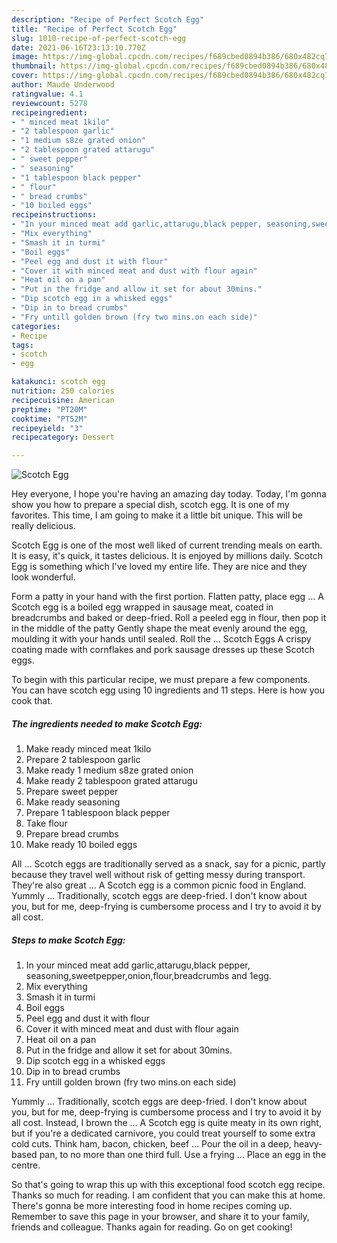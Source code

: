 ```yaml
---
description: "Recipe of Perfect Scotch Egg"
title: "Recipe of Perfect Scotch Egg"
slug: 1010-recipe-of-perfect-scotch-egg
date: 2021-06-16T23:13:10.770Z
image: https://img-global.cpcdn.com/recipes/f689cbed0894b386/680x482cq70/scotch-egg-recipe-main-photo.jpg
thumbnail: https://img-global.cpcdn.com/recipes/f689cbed0894b386/680x482cq70/scotch-egg-recipe-main-photo.jpg
cover: https://img-global.cpcdn.com/recipes/f689cbed0894b386/680x482cq70/scotch-egg-recipe-main-photo.jpg
author: Maude Underwood
ratingvalue: 4.1
reviewcount: 5278
recipeingredient:
- " minced meat 1kilo"
- "2 tablespoon garlic"
- "1 medium s8ze grated onion"
- "2 tablespoon grated attarugu"
- " sweet pepper"
- " seasoning"
- "1 tablespoon black pepper"
- " flour"
- " bread crumbs"
- "10 boiled eggs"
recipeinstructions:
- "In your minced meat add garlic,attarugu,black pepper, seasoning,sweetpepper,onion,flour,breadcrumbs and 1egg."
- "Mix everything"
- "Smash it in turmi"
- "Boil eggs"
- "Peel egg and dust it with flour"
- "Cover it with minced meat and dust with flour again"
- "Heat oil on a pan"
- "Put in the fridge and allow it set for about 30mins."
- "Dip scotch egg in a whisked eggs"
- "Dip in to bread crumbs"
- "Fry untill golden brown (fry two mins.on each side)"
categories:
- Recipe
tags:
- scotch
- egg

katakunci: scotch egg 
nutrition: 250 calories
recipecuisine: American
preptime: "PT20M"
cooktime: "PT52M"
recipeyield: "3"
recipecategory: Dessert

---
```



![Scotch Egg](https://img-global.cpcdn.com/recipes/f689cbed0894b386/680x482cq70/scotch-egg-recipe-main-photo.jpg)

Hey everyone, I hope you're having an amazing day today. Today, I'm gonna show you how to prepare a special dish, scotch egg. It is one of my favorites. This time, I am going to make it a little bit unique. This will be really delicious.

Scotch Egg is one of the most well liked of current trending meals on earth. It is easy, it's quick, it tastes delicious. It is enjoyed by millions daily. Scotch Egg is something which I've loved my entire life. They are nice and they look wonderful.

Form a patty in your hand with the first portion. Flatten patty, place egg … A Scotch egg is a boiled egg wrapped in sausage meat, coated in breadcrumbs and baked or deep-fried. Roll a peeled egg in flour, then pop it in the middle of the patty Gently shape the meat evenly around the egg, moulding it with your hands until sealed. Roll the … Scotch Eggs A crispy coating made with cornflakes and pork sausage dresses up these Scotch eggs.


To begin with this particular recipe, we must prepare a few components. You can have scotch egg using 10 ingredients and 11 steps. Here is how you cook that.

<!--inarticleads1-->

##### The ingredients needed to make Scotch Egg:

1. Make ready  minced meat 1kilo
1. Prepare 2 tablespoon garlic
1. Make ready 1 medium s8ze grated onion
1. Make ready 2 tablespoon grated attarugu
1. Prepare  sweet pepper
1. Make ready  seasoning
1. Prepare 1 tablespoon black pepper
1. Take  flour
1. Prepare  bread crumbs
1. Make ready 10 boiled eggs


All … Scotch eggs are traditionally served as a snack, say for a picnic, partly because they travel well without risk of getting messy during transport. They&#39;re also great … A Scotch egg is a common picnic food in England. Yummly … Traditionally, scotch eggs are deep-fried. I don&#39;t know about you, but for me, deep-frying is cumbersome process and I try to avoid it by all cost. 

<!--inarticleads2-->

##### Steps to make Scotch Egg:

1. In your minced meat add garlic,attarugu,black pepper, seasoning,sweetpepper,onion,flour,breadcrumbs and 1egg.
1. Mix everything
1. Smash it in turmi
1. Boil eggs
1. Peel egg and dust it with flour
1. Cover it with minced meat and dust with flour again
1. Heat oil on a pan
1. Put in the fridge and allow it set for about 30mins.
1. Dip scotch egg in a whisked eggs
1. Dip in to bread crumbs
1. Fry untill golden brown (fry two mins.on each side)


Yummly … Traditionally, scotch eggs are deep-fried. I don&#39;t know about you, but for me, deep-frying is cumbersome process and I try to avoid it by all cost. Instead, I brown the … A Scotch egg is quite meaty in its own right, but if you&#39;re a dedicated carnivore, you could treat yourself to some extra cold cuts. Think ham, bacon, chicken, beef … Pour the oil in a deep, heavy-based pan, to no more than one third full. Use a frying … Place an egg in the centre. 

So that's going to wrap this up with this exceptional food scotch egg recipe. Thanks so much for reading. I am confident that you can make this at home. There's gonna be more interesting food in home recipes coming up. Remember to save this page in your browser, and share it to your family, friends and colleague. Thanks again for reading. Go on get cooking!
